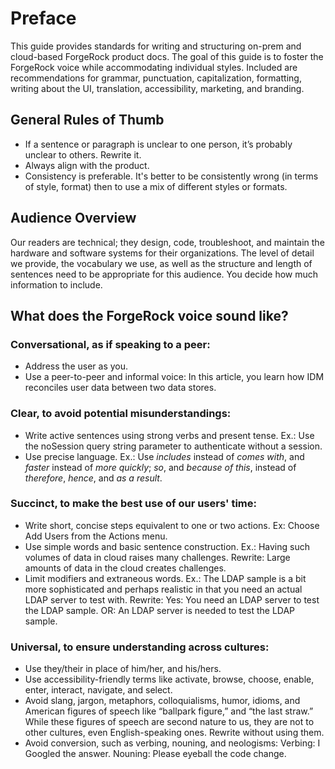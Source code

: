 # Preface

This guide provides standards for writing and structuring on-prem and cloud-based ForgeRock product docs. 
The goal of this guide is to foster the ForgeRock voice while accommodating individual styles. Included are recommendations for
grammar, punctuation, capitalization, formatting, writing about the UI, translation, accessibility, marketing, and branding.

## General Rules of Thumb
- If a sentence or paragraph is unclear to one person, it’s probably unclear to others. Rewrite it.
- Always align with the product.
- Consistency is preferable. It's better to be consistently wrong (in terms of style, format) then to use a mix of different styles or formats. 

## Audience Overview
Our readers are technical; they design, code, troubleshoot, and maintain the hardware and software systems for their organizations.
The level of detail we provide, the vocabulary we use, as well as the structure and length of sentences need to be appropriate for this audience. You decide how much information to
include.

## What does the ForgeRock voice sound like?

### Conversational, as if speaking to a peer:
- Address the user as you.
- Use a peer-to-peer and informal voice: In this article, you learn how IDM reconciles user data between two data stores.

### Clear, to avoid potential misunderstandings:
- Write active sentences using strong verbs and present tense. Ex.: Use the noSession query string parameter to authenticate without a session.
- Use precise language. Ex.: Use *includes* instead of *comes with*, and *faster* instead of *more quickly*; *so*, and *because of this*, instead of *therefore*, *hence*, and
*as a result*. 

### Succinct, to make the best use of our users' time:
- Write short, concise steps equivalent to one or two actions. Ex: Choose Add Users from the Actions menu.
- Use simple words and basic sentence construction. Ex.: Having such volumes of data in cloud raises many challenges.
Rewrite: Large amounts of data in the cloud creates challenges.
- Limit modifiers and extraneous words. Ex.: The LDAP sample is a bit more sophisticated and perhaps realistic in that you need an actual LDAP server to test with.
Rewrite: Yes: You need an LDAP server to test the LDAP sample. OR: An LDAP server is needed to test the LDAP sample.

### Universal, to ensure understanding across cultures:
- Use they/their in place of him/her, and his/hers.
- Use accessibility-friendly terms like activate, browse, choose, enable, enter, interact, navigate, and select.
- Avoid slang, jargon, metaphors, colloquialisms, humor, idioms, and American figures of speech like “ballpark figure,” and “the last straw.”
While these figures of speech are second nature to us, they are not to other cultures, even English-speaking ones. Rewrite without using them.
- Avoid conversion, such as verbing, nouning, and neologisms:
Verbing: I Googled the answer.
Nouning: Please eyeball the code change.




